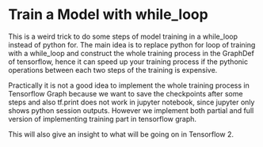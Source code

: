 # Train a Model with while_loop

This is a weird trick to do some steps of model training in a while_loop instead of python for.
The main idea is to replace python for loop of training with a while_loop and construct the whole training process in
the GraphDef of tensorflow, hence it can speed up your training process if the pythonic operations between each two steps
of the training is expensive.

Practically it is not a good idea to implement the whole training process in Tensorflow Graph because we want to save the checkpoints
after some steps and also tf.print does not work in jupyter notebook, since jupyter only shows python session outputs. However
we implement both partial and full version of implementing training part in tensorflow graph.

This will also give an insight to what will be going on in Tensorflow 2. 

  

